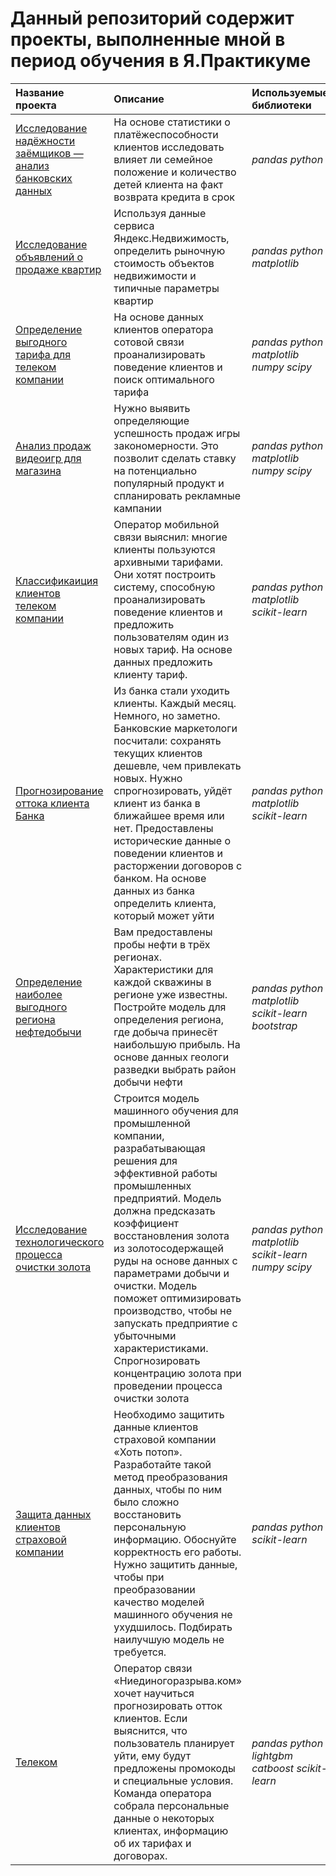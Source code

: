 # Данный репозиторий содержит проекты, выполненные мной в период обучения в Я.Практикуме


| Название проекта | Описание | Используемые библиотеки | 
| :---------------------- | :---------------------- | :---------------------- |
| [ Исследование надёжности заёмщиков — анализ банковских данных](reability-of-borrowers) | На основе статистики о платёжеспособности клиентов исследовать влияет ли семейное положение и количество детей клиента на факт возврата кредита в срок| *pandas* *python* |
| [ Исследование объявлений о продаже квартир](real-estate) | Используя данные сервиса Яндекс.Недвижимость, определить рыночную стоимость объектов недвижимости и типичные параметры квартир| *pandas* *python* *matplotlib*|
| [ Определение выгодного тарифа для телеком компании](telecom) | На основе данных клиентов оператора сотовой связи проанализировать поведение клиентов и поиск оптимального тарифа| *pandas* *python* *matplotlib* *numpy* *scipy*|
| [ Анализ продаж видеоигр для магазина](games) | Нужно выявить определяющие успешность продаж игры закономерности. Это позволит сделать ставку на потенциально популярный продукт и спланировать рекламные кампании| *pandas* *python* *matplotlib* *numpy* *scipy*|
| [ Классификаиция клиентов телеком компании](telecom-ml) | Оператор мобильной связи выяснил: многие клиенты пользуются архивными тарифами. Они хотят построить систему, способную проанализировать поведение клиентов и предложить пользователям один из новых тариф. На основе данных предложить клиенту тариф.| *pandas* *python* *matplotlib* *scikit-learn*|
| [ Прогнозирование оттока клиента Банка](bank-leak) | Из банка стали уходить клиенты. Каждый месяц. Немного, но заметно. Банковские маркетологи посчитали: сохранять текущих клиентов дешевле, чем привлекать новых. Нужно спрогнозировать, уйдёт клиент из банка в ближайшее время или нет. Предоставлены исторические данные о поведении клиентов и расторжении договоров с банком. На основе данных из банка определить клиента, который может уйти| *pandas* *python* *matplotlib* *scikit-learn*|
| [ Определение наиболее выгодного региона нефтедобычи](oil-wells) | Вам предоставлены пробы нефти в трёх регионах. Характеристики для каждой скважины в регионе уже известны. Постройте модель для определения региона, где добыча принесёт наибольшую прибыль. На основе данных геологи разведки выбрать район добычи нефти| *pandas* *python* *matplotlib* *scikit-learn* *bootstrap*|
| [ Исследование технологического процесса очистки золота](gold) | Строится модель машинного обучения для промышленной компании, разрабатывающая решения для эффективной работы промышленных предприятий. Модель должна предсказать коэффициент восстановления золота из золотосодержащей руды на основе данных с параметрами добычи и очистки. Модель поможет оптимизировать производство, чтобы не запускать предприятие с убыточными характеристиками. Спрогнозировать концентрацию золота при проведении процесса очистки золота| *pandas* *python* *matplotlib* *scikit-learn* *numpy* *scipy* |
| [ Защита данных клиентов страховой компании](cypher) | Необходимо защитить данные клиентов страховой компании «Хоть потоп». Разработайте такой метод преобразования данных, чтобы по ним было сложно восстановить персональную информацию. Обоснуйте корректность его работы. Нужно защитить данные, чтобы при преобразовании качество моделей машинного обучения не ухудшилось. Подбирать наилучшую модель не требуется.| *pandas* *python* *scikit-learn* |
| [Телеком](Client-leak) | Оператор связи «Ниединогоразрыва.ком» хочет научиться прогнозировать отток клиентов. Если выяснится, что пользователь планирует уйти, ему будут предложены промокоды и специальные условия. Команда оператора собрала персональные данные о некоторых клиентах, информацию об их тарифах и договорах.| *pandas* *python* *lightgbm* *catboost* *scikit-learn*|
